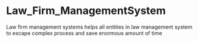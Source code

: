 # Law_Firm_ManagementSystem
Law firm management systems helps all entities in law management system to escape complex process and save enormous amount of time
